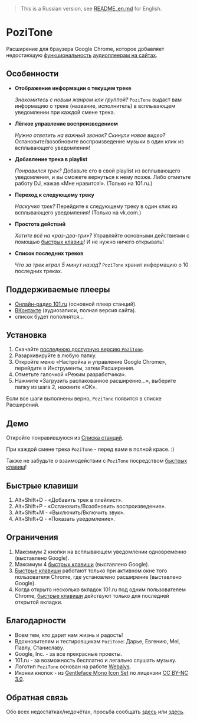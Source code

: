 > This is a Russian version, see [README_en.md](README_en.md) for English.

PoziTone
=======

Расширение для браузера Google Chrome, которое добавляет недостающую [функциональность](#Особенности) [аудиоплеерам на сайтах](#Поддерживаемые-плееры).


Особенности
--------

*	**Отображение информации о текущем треке**

	_Знакомитесь с новым жанром или группой?_
	`PoziTone` выдаст вам информацию о треке (название, исполнитель) в всплывающем
        уведомлении при каждой смене трека.

*	**Лёгкое управление воспроизведением**

	_Нужно ответить на важный звонок? Скинули новое видео?_
	Остановите/возобновите воспроизведение музыки в один клик из всплывающего уведомления!

*	**Добавление трека в playlist**

	_Понравился трек?_
	Добавьте его в свой playlist из всплывающего уведомления, и вы сможете вернуться к нему позже. 
        Либо отметьте работу DJ, нажав «Мне нравится!». (Только на 101.ru.)

*	**Переход к следующему треку**

	_Наскучил трек?_
	Перейдите к следующему треку в один клик из всплывающего уведомления! (Только на vk.com.)

*	**Простота действий**

	_Хотите всё на «раз-два-три»?_
	Управляйте основными действиями с помощью [быстрых клавиш](#Быстрые-клавиши)! И не нужно ничего открывать!

*	**Список последних треков**

	_Что за трек играл 5 минут назад?_
	`PoziTone` хранит информацию о 10 последних треках.


Поддерживаемые плееры
--------

* [Онлайн-радио 101.ru](http://101.ru) (основной плеер станций).
* [ВКонтакте](https://vk.com) (аудиозаписи, полная версия сайта).
* список будет пополнятся...


Установка
--------

1. Скачайте [последнюю доступную версию `PoziTone`](https://github.com/poziworld/pozitone/archive/develop.zip).
2. Разархивируйте в любую папку.
3. Откройте меню «Настройка и управление Google Chrome», перейдите в Инструменты, затем Расширения.
4. Отметьте галочкой «Режим разработчика».
5. Нажмите «Загрузить распакованное расширение...», выберите папку из шага 2, нажмите «OK».

Если все шаги выполнены верно, `PoziTone` появится в списке Расширений.


Демо
--------

Откройте понравившуюся из [Списка станций](http://101.ru/?an=port_allchannels).

При каждой смене трека `PoziTone` - перед вами в полной красе. :)

Также не забудьте о взаимодействии с `PoziTone` посредством [быстрых клавиш](#Быстрые-клавиши)!


Быстрые клавиши
--------

1. Alt+Shift+D - «Добавить трек в плейлист».
2. Alt+Shift+P - «Остановить/Возобновить воспроизведение».
3. Alt+Shift+M - «Выключить/Включить звук».
4. Alt+Shift+Q - «Показать уведомление».


Ограничения
--------

1. Максимум 2 кнопки на всплывающем уведомлении одновременно (выставлено Google).
2. Максимум 4 [быстрых клавиши](#Быстрые-клавиши) (выставлено Google).
3. [Быстрые клавиши](#Быстрые-клавиши) работают только при активном окне того пользователя Chrome, где установлено расширение (выставлено Google).
4. Когда открыто несколько вкладок 101.ru под одним пользователем Chrome, [быстрые клавиши](#Быстрые-клавиши) действуют только для последней открытой вкладки.


Благодарности
--------

- Всем тем, кто дарит нам жизнь и радость!
- Вдохновителям и тестировщикам `PoziTone`: Дарье, Евгению, Mel, Павлу, Станиславу.
- Google, Inc. - за все прекрасные проекты.
- 101.ru - за возможность бесплатно и легально слушать музыку.
- Логотип `PoziTone` основан на работе [Webalys](http://www.webalys.com).
- Иконки кнопок - из [Gentleface Mono Icon Set](http://gentleface.com/free_icon_set.html) 
по лицензии [CC BY-NC 3.0](http://creativecommons.org/licenses/by-nc/3.0/).


Обратная связь
--------

Обо всех недостатках/недочётах, просьба сообщать [здесь](https://github.com/poziworld/pozitone/issues) 
или [здесь](http://pozitone.reformal.ru/).